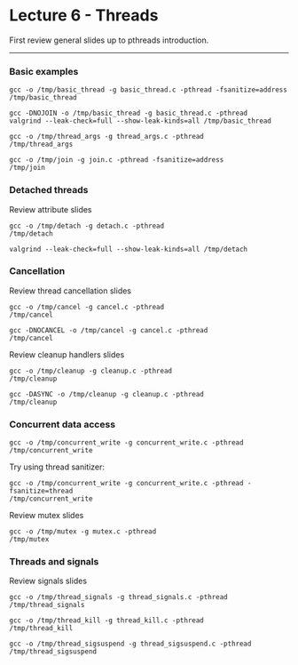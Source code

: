 # Lecture 6 - Threads

First review general slides up to pthreads introduction.

---

### Basic examples

```shell
gcc -o /tmp/basic_thread -g basic_thread.c -pthread -fsanitize=address
/tmp/basic_thread
```

```shell
gcc -DNOJOIN -o /tmp/basic_thread -g basic_thread.c -pthread
valgrind --leak-check=full --show-leak-kinds=all /tmp/basic_thread
```

```shell
gcc -o /tmp/thread_args -g thread_args.c -pthread
/tmp/thread_args
```

```shell
gcc -o /tmp/join -g join.c -pthread -fsanitize=address
/tmp/join
```

### Detached threads

Review attribute slides

```shell
gcc -o /tmp/detach -g detach.c -pthread
/tmp/detach
```

```shell
valgrind --leak-check=full --show-leak-kinds=all /tmp/detach
```

### Cancellation

Review thread cancellation slides

```shell
gcc -o /tmp/cancel -g cancel.c -pthread
/tmp/cancel
```

```shell
gcc -DNOCANCEL -o /tmp/cancel -g cancel.c -pthread
/tmp/cancel
```

Review cleanup handlers slides

```shell
gcc -o /tmp/cleanup -g cleanup.c -pthread
/tmp/cleanup
```

```shell
gcc -DASYNC -o /tmp/cleanup -g cleanup.c -pthread
/tmp/cleanup
```

### Concurrent data access

```shell
gcc -o /tmp/concurrent_write -g concurrent_write.c -pthread
/tmp/concurrent_write
```

Try using thread sanitizer:

```shell
gcc -o /tmp/concurrent_write -g concurrent_write.c -pthread -fsanitize=thread
/tmp/concurrent_write
```

Review mutex slides

```shell
gcc -o /tmp/mutex -g mutex.c -pthread
/tmp/mutex
```

### Threads and signals

Review signals slides

```shell
gcc -o /tmp/thread_signals -g thread_signals.c -pthread
/tmp/thread_signals
```

```shell
gcc -o /tmp/thread_kill -g thread_kill.c -pthread
/tmp/thread_kill
```

```shell
gcc -o /tmp/thread_sigsuspend -g thread_sigsuspend.c -pthread
/tmp/thread_sigsuspend
```
